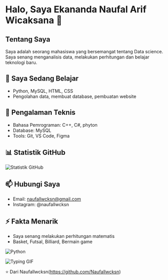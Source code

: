 # Halo, Saya Ekananda Naufal Arif Wicaksana 👋

## Tentang Saya
Saya adalah seorang mahasiswa yang bersemangat tentang Data science. Saya senang menganalisis data, melakukan perhitungan dan belajar teknologi baru.

## 🌱 Saya Sedang Belajar
- Python, MySQL, HTML, CSS
- Pengolahan data, membuat database, pembuatan website

## 💼 Pengalaman Teknis
- Bahasa Pemrograman: C++, C#, phyton
- Database: MySQL
- Tools: Git, VS Code, Figma

## 📊 Statistik GitHub
![Statistik GitHub](https://github-readme-stats.vercel.app/api?username=Naufallwcksn&show_icons=true&theme=radical)

## 📫 Hubungi Saya
- Email: naufallwcksn@gmail.com
- Instagram: @naufallwcksn

<!--
## 💬 Tanyakan Saya Tentang
- [Topik yang Anda kuasai]
- [Bidang keahlian lain]
-->

## ⚡ Fakta Menarik
- Saya senang melakukan perhitungan matematis
- Basket, Futsal, Billiard, Bermain game

![Python](https://img.shields.io/badge/-Python-black?style=flat-square&logo=Python)
<!--
Tip: Anda dapat menambahkan badge untuk menunjukkan keahlian Anda:
![Python](https://img.shields.io/badge/-Python-black?style=flat-square&logo=Python)
![React](https://img.shields.io/badge/-React-black?style=flat-square&logo=react)
-->

![Typing GIF](https://media.giphy.com/media/ufEAqdSsFBvkHzl7pT/giphy.gif?cid=ecf05e47regtusn03xqwginnv6d5om9t0kde8uhldz4t2sr5&ep=v1_gifs_search&rid=giphy.gif&ct=g)

⭐️ Dari Naufallwcksn(https://github.com/Naufallwcksn)
